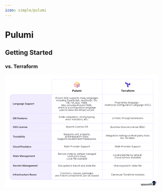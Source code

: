 ```yaml
---
icon: simple/pulumi
---
```


# Pulumi

## Getting Started

### vs. Terraform

![Pulumi vs. Terraform](./img/pulumi-vs-terraform-table-updated.png)
